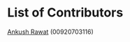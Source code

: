 # List of Contributors

<p><a href="https://github.com/Rawkush">Ankush Rawat</a> (00920703116) </p>
